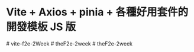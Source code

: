 # Vite + Axios + pinia + 各種好用套件的開發模板 JS 版
#   v i t e - f 2 e - 2 W e e k  
 #   t h e F 2 e - 2 w e e k  
 #   t h e F 2 e - 2 w e e k  
 